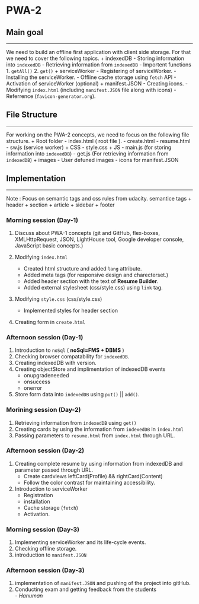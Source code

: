 # PWA-2
## Main goal 
_______________
We need to build an offline first application with client side storage. For that we need to cover the following topics.
	+ indexedDB
		- Storing information into `indexedDB`
		- Retrieving information from `indexedDB`
		- Importent functions
			1. `getAll()`
			2. `get()`
	+ serviceWorker
		- Registering of serviceWorker.
		- Installing the serviceWorker.
		- Offline cache storage using `fetch` API
		- Activation of serviceWorker (optional)
	+ manifest.JSON
		- Creating icons.
		- Modifying `index.html` (including `manifest.JSON` file along with icons)
		- Referrence (`favicon-generator.org`).

## File Structure
_________________

For working on the PWA-2 concepts, we need to focus on the following file structure.
	+ Root folder
		- index.html ( root file ).
		- create.html
		- resume.html
		- sw.js (service worker)
		+ CSS
			- style.css
		+ JS
			- main.js (for storing information into `indexedDB`)
			- get.js (For retrieving information from `indexedDB`)
		+ images
			- User defuned images
			- icons for manifest.JSON

## Implementation
______________________

Note : Focus on semantic tags and css rules from udacity.
semantice tags
	+ header
	+ section
	+ article
	+ sidebar
	+ footer

### Morning session (Day-1)

1. Discuss about PWA-1 concepts (git and GitHub, flex-boxes, XMLHttpRequest, JSON, LightHouse tool, Google developer console, JavaScript basic concepts.)

2. Modifying `index.html`
	- Created html structure and added `lang` attribute.
	- Added meta tags (for responsive design and charecterset.)
	- Added header section with the text of **Resume Builder**.
	- Added external stylesheet (css/style.css) using `link` tag.
3. Modifying `style.css` (css/style.css)
	- Implemented styles for header section
4. Creating form in `create.html`

### Afternoon session (Day-1)

1. Introduction to `noSql` ( **noSql=FMS + DBMS** )
2. Checking browser compatability for `indexedDB`.
3. Creating indexedDB with version.
4. Creating objectStore and implimentation of indexedDB events
	+ onupgradeneeded
	+ onsuccess
	+ onerror
5. Store form data into `indexedDB` using `put()` || `add()`.

### Morining session (Day-2)

1. Retrieving information from `indexedDB` using `get()`
2. Creating cards by using the information from `indexedDB` in `index.html`
3. Passing parameters to `resume.html` from `index.html` through URL.

### Afternoon session (Day-2)

1. Creating complete resume by using information from indexedDB and parameter passed through URL.
	+ Create cardviews leftCard(Profile) && rightCard(Content)
	+ Follow the color contrast for maintaining accessibility.
2. Introduction to serviceWorker
	+ Registration
	+ installation
	+ Cache storage (`fetch`)
	+ Activation.

### Morning session (Day-3)

1. Implementing serviceWorker and its life-cycle events.
2. Checking offline storage.
3. introduction to `manifest.JSON`

### Afternoon session (Day-3)
1. implementation of `manifest.JSON` and pushing of the project into gitHub.
2. Conducting exam and getting feedback from the students <br />
																			                                                                 - _Hanuman_
